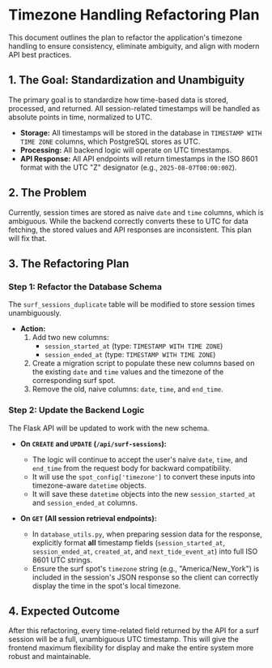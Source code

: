 # Timezone Handling Refactoring Plan

This document outlines the plan to refactor the application's timezone handling to ensure consistency, eliminate ambiguity, and align with modern API best practices.

## 1. The Goal: Standardization and Unambiguity

The primary goal is to standardize how time-based data is stored, processed, and returned. All session-related timestamps will be handled as absolute points in time, normalized to UTC.

-   **Storage:** All timestamps will be stored in the database in `TIMESTAMP WITH TIME ZONE` columns, which PostgreSQL stores as UTC.
-   **Processing:** All backend logic will operate on UTC timestamps.
-   **API Response:** All API endpoints will return timestamps in the ISO 8601 format with the UTC "Z" designator (e.g., `2025-08-07T00:00:00Z`).

## 2. The Problem

Currently, session times are stored as naive `date` and `time` columns, which is ambiguous. While the backend correctly converts these to UTC for data fetching, the stored values and API responses are inconsistent. This plan will fix that.

## 3. The Refactoring Plan

### Step 1: Refactor the Database Schema

The `surf_sessions_duplicate` table will be modified to store session times unambiguously.

-   **Action:**
    1.  Add two new columns:
        -   `session_started_at` (type: `TIMESTAMP WITH TIME ZONE`)
        -   `session_ended_at` (type: `TIMESTAMP WITH TIME ZONE`)
    2.  Create a migration script to populate these new columns based on the existing `date` and `time` values and the timezone of the corresponding surf spot.
    3.  Remove the old, naive columns: `date`, `time`, and `end_time`.

### Step 2: Update the Backend Logic

The Flask API will be updated to work with the new schema.

-   **On `CREATE` and `UPDATE` (`/api/surf-sessions`):**
    -   The logic will continue to accept the user's naive `date`, `time`, and `end_time` from the request body for backward compatibility.
    -   It will use the `spot_config['timezone']` to convert these inputs into timezone-aware `datetime` objects.
    -   It will save these `datetime` objects into the new `session_started_at` and `session_ended_at` columns.

-   **On `GET` (All session retrieval endpoints):**
    -   In `database_utils.py`, when preparing session data for the response, explicitly format **all** timestamp fields (`session_started_at`, `session_ended_at`, `created_at`, and `next_tide_event_at`) into full ISO 8601 UTC strings.
    -   Ensure the surf spot's `timezone` string (e.g., "America/New_York") is included in the session's JSON response so the client can correctly display the time in the spot's local timezone.

## 4. Expected Outcome

After this refactoring, every time-related field returned by the API for a surf session will be a full, unambiguous UTC timestamp. This will give the frontend maximum flexibility for display and make the entire system more robust and maintainable.
